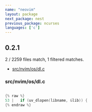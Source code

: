 ```yaml
---
name: "neovim"
layout: package
next_package: nest
previous_package: ncurses
languages: ['c']
---
```

## 0.2.1
2 / 2259 files match, 1 filtered matches.

 - [src/nvim/os/dl.c](#srcnvimosdlc)

### src/nvim/os/dl.c

```c

{% raw %}
53 |   if (uv_dlopen(libname, &lib)) {
{% endraw %}

```